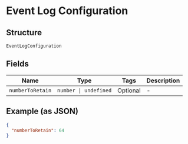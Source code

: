 
# Event Log Configuration

## Structure

`EventLogConfiguration`

## Fields

| Name | Type | Tags | Description |
|  --- | --- | --- | --- |
| `numberToRetain` | `number \| undefined` | Optional | - |

## Example (as JSON)

```json
{
  "numberToRetain": 64
}
```

